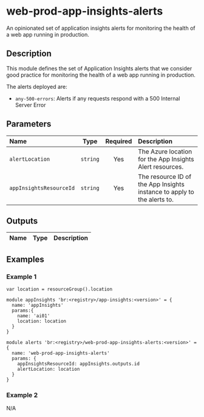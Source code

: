 # web-prod-app-insights-alerts

An opinionated set of application insights alerts for monitoring the health of a web app running in production.

## Description

This module defines the set of Application Insights alerts that we consider good practice for monitoring the health of a web app running in production.

The alerts deployed are:

- `any-500-errors`: Alerts if any requests respond with a 500 Internal Server Error

## Parameters

| Name                    | Type     | Required | Description                                                             |
| :---------------------- | :------: | :------: | :---------------------------------------------------------------------- |
| `alertLocation`         | `string` | Yes      | The Azure location for the App Insights Alert resources.                |
| `appInsightsResourceId` | `string` | Yes      | The resource ID of the App Insights instance to apply to the alerts to. |

## Outputs

| Name | Type | Description |
| :--- | :--: | :---------- |

## Examples

### Example 1

```bicep
var location = resourceGroup().location

module appInsights 'br:<registry>/app-insights:<version>' = {
  name: 'appInsights'
  params:{
    name: 'ai01'
    location: location
  }
}

module alerts 'br:<registry>/web-prod-app-insights-alerts:<version>' = {
  name: 'web-prod-app-insights-alerts'
  params: {
    appInsightsResourceId: appInsights.outputs.id
    alertLocation: location
  }
}
```

### Example 2

N/A